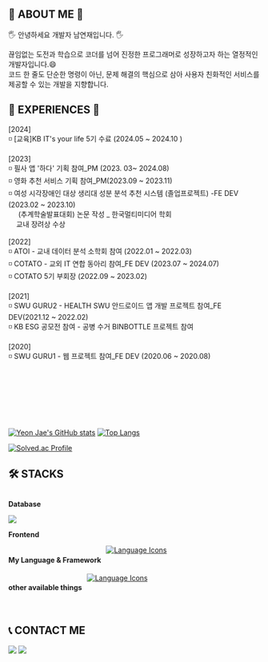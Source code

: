<br>

## 💛 ABOUT ME 💛
<p>  🖐️ 안녕하세요 개발자 남연재입니다. 🖐️ </p>
<aside>
끊임없는 도전과 학습으로 코더를 넘어 진정한 프로그래머로 성장하고자 하는 열정적인 개발자입니다.😄<br>
코드 한 줄도 단순한 명령이 아닌, 문제 해결의 핵심으로 삼아 사용자 친화적인 서비스를 제공할 수 있는 개발을 지향합니다.

</aside>


## 💛 EXPERIENCES 💛
[2024]<br/>
◽ [교육]KB IT's your life 5기 수료 (2024.05 ~ 2024.10 )<br><br>
[2023]<br/>
◽ 필사 앱 '하다' 기획 참여_PM (2023. 03~ 2024.08) <br>
◽ 영화 추천 서비스 기획 참여_PM(2023.09 ~ 2023.11)<br>
◽ 여성 시각장애인 대상 생리대 성분 분석 추천 시스템 (졸업프로젝트) -FE DEV (2023.02 ~ 2023.10)<br>
&nbsp; &nbsp;&nbsp;  (추계학술발표대회) 논문 작성 _ 한국멀티미디어 학회 <br>
&nbsp;&nbsp;&nbsp;   교내 장려상 수상 <br><br/>
[2022]<br/>
◽ ATOI - 교내 데이터 분석 소학회 참여 (2022.01 ~ 2022.03)<br>
◽ COTATO - 교외 IT 연합 동아리 참여_FE DEV (2023.07 ~ 2024.07)<br>
◽ COTATO 5기 부회장 (2022.09 ~ 2023.02)<br><br/>
[2021]<br/>
◽ SWU GURU2 - HEALTH SWU 안드로이드 앱 개발 프로젝트 참여_FE DEV(2021.12 ~ 2022.02)<br>
◽ KB ESG 공모전 참여 - 공병 수거 BINBOTTLE 프로젝트 참여<br><br/>
[2020]<br>
◽ SWU GURU1 - 웹 프로젝트 참여_FE DEV (2020.06 ~ 2020.08) <br><br/>




<br><br><br><br><br>
       
<!--(위 소개와 연관된 프로젝트의 링크를 달아주세요.)-->


[![Yeon Jae's GitHub stats](https://github-readme-stats.vercel.app/api?username=yeon-jae)](https://github.com/yeon-jae/github-readme-stats)
﻿[![Top Langs](https://github-readme-stats.vercel.app/api/top-langs/?username=yeon-jae&langs_count=10&layout=compact&theme=dark)](https://github.com/yeon-jae/yeon-jae)

[![Solved.ac Profile](http://mazassumnida.wtf/api/v2/generate_badge?boj=hello99)](https://solved.ac/hello99/)


## 🛠️ STACKS
<div style="display:flex; flex-direction:column; align-items:flex-start;">
    <!-- Database -->
    <p><strong>Database</strong></p>
    <div>
        <img src="https://img.shields.io/badge/mysql-4479A1?style=for-the-badge&logo=mysql&logoColor=white"> 
    </div>
    <!-- Frontend 📚-->
    <p><strong>Frontend</strong></p>
<!--     <div>
        <img src="https://img.shields.io/badge/html5-E34F26?style=flat-square&logo=html5&logoColor=white"> 
        <img src="https://img.shields.io/badge/React-61DAFB?style=flat-square&logo=React&logoColor=black"> 
        <img src="https://img.shields.io/badge/ReactNative-61DAFB?style=flat-square&logo=React&logoColor=black"> 
        <img src="https://img.shields.io/badge/css-1572B6?style=flat-square&logo=css3&logoColor=white"> 
        <img src="https://img.shields.io/badge/javascript-F7DF1E?style=flat-square&logo=javascript&logoColor=black"> 
        <img src="https://img.shields.io/badge/bootstrap-7952B3?style=flat-square&logo=bootstrap&logoColor=white">
    </div> -->
<div style="display: flex; justify-content: center; gap: 10px;">
    <h4> My Language & Framework </h4>
    <a href="https://skillicons.dev">
        <img src="https://skillicons.dev/icons?i=react,ts,js,vue,html,css,styledcomponents,sass" alt="Language Icons"/>
    </a>
</div>
<div style="display: flex; justify-content: center; gap: 10px;">
    <h4> other available things </h4>
    <a href="https://skillicons.dev">
        <img src="https://skillicons.dev/icons?i=py,php,nodejs,mysql,figma" alt="Language Icons"/>
    </a>
</div>


</div><br>
</div>






## 📞 CONTACT ME

<p align="left"><a href="https://yeon-jae.tistory.com/"><img src="https://img.shields.io/badge/My tech blog-A9BCF5?style=flat-square&logo=GitHub Sponsors&logoColor=white&link=[https://yeon-jae.tistory.com](https://yeonj-study.tistory.com/)/"/></a> 
    <a href="mailto:lisanamyj99@gmail.com"><img src="https://img.shields.io/badge/Gmail-D0A9F5?style=flat-square&logo=Gmail&logoColor=white&link=mailto:lisanamyj99@gmail.com"/></a></p>
